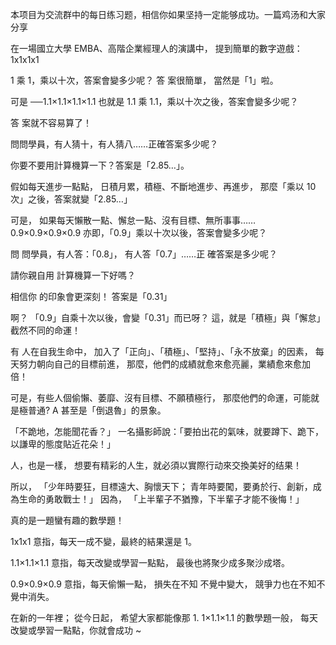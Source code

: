 本项目为交流群中的每日练习题，相信你如果坚持一定能够成功。一篇鸡汤和大家分享

在一場國立大學 EMBA、高階企業經理人的演講中， 提到簡單的數字遊戲：1x1x1x1

1 乘 1，乘以十次，答案會變多少呢？
答 案很簡單， 當然是「1」啦。

可是 ──1.1×1.1×1.1×1.1
也就是 1.1 乘 1.1，乘以十次之後，答案會變多少呢？

答 案就不容易算了！

問問學員，有人猜十，有人猜八……正確答案多少呢？

你要不要用計算機算一下？答案是「2.85…」。

假如每天進步一點點， 日積月累，積極、不斷地進步、再進步， 那麼「乘以 10 次」之後，答案就變「2.85…」

可是， 如果每天懶散一點、懈怠一點、沒有目標、無所事事……
0.9×0.9×0.9×0.9 亦即，「0.9」乘以十次以後，答案會變多少呢？

問 問學員，有人答：「0.8」，
有人答「0.7」……正 確答案是多少呢？

請你親自用 計算機算一下好嗎？

相信你 的印象會更深刻！
答案是「0.31」

啊？
「0.9」自乘十次以後，會變「0.31」而已呀？
這，就是「積極」與「懈怠」截然不同的命運！

有 人在自我生命中， 加入了「正向」、「積極」、「堅持」、「永不放棄」的因素， 每天努力朝向自己的目標前進， 那麼，他們的成績就愈來愈亮麗，業績愈來愈加倍！

可是，有些人個偷懶、萎靡、沒有目標、不願積極行， 那麼他們的命運，可能就是極普通? A 甚至是「倒退魯」的景象。

「不跪地，怎能聞花香？」
一名攝影師說：「要拍出花的氣味，就要蹲下、跪下， 以謙卑的態度貼近花朵！」

人，也是一樣， 想要有精彩的人生，就必須以實際行动來交換美好的结果！

所以， 「少年時要狂，目標遠大、胸懷天下； 青年時要闖，要勇於行、創新，成為生命的勇敢戰士！」 因為， 「上半輩子不猶豫，下半輩子才能不後悔！」

真的是一題蠻有趣的數學題！

1x1x1 意指，每天一成不變，最終的結果還是 1。

1.1×1.1×1.1 意指，每天改變或學習一點點， 最後也將聚少成多聚沙成塔。

0.9×0.9×0.9 意指，每天偷懶一點， 損失在不知 不覺中變大， 競爭力也在不知不覺中消失。

在新的一年裡； 從今日起， 希望大家都能像那 1. 1×1.1×1.1 的數學題一般， 每天改變或學習一點點，你就會成功 ~
